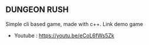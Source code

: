 ## DUNGEON RUSH
Simple cli based game, made with c++.
Link demo game
- Youtube : https://youtu.be/eCoL6fWs5Zk
